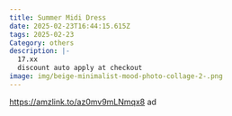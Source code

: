 ```yaml
---
title: Summer Midi Dress
date: 2025-02-23T16:44:15.615Z
tags: 2025-02-23
Category: others
description: |-
  17.xx 
  discount auto apply at checkout
image: img/beige-minimalist-mood-photo-collage-2-.png
---
```

https://amzlink.to/az0mv9mLNmqx8  ad